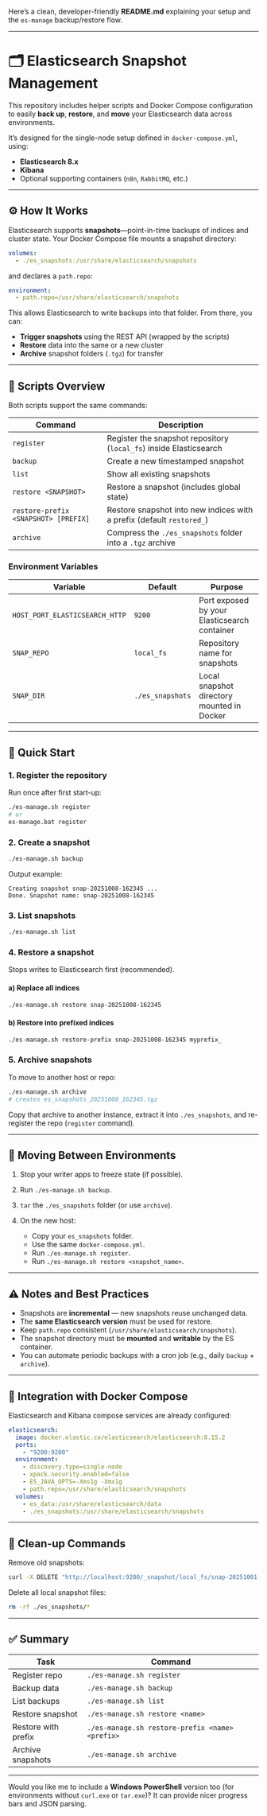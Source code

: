Here’s a clean, developer-friendly **README.md** explaining your setup and the `es-manage` backup/restore flow.

---

# 🗂️ Elasticsearch Snapshot Management

This repository includes helper scripts and Docker Compose configuration to easily **back up**, **restore**, and **move** your Elasticsearch data across environments.

It’s designed for the single-node setup defined in `docker-compose.yml`, using:

* **Elasticsearch 8.x**
* **Kibana**
* Optional supporting containers (`n8n`, `RabbitMQ`, etc.)

---

## ⚙️ How It Works

Elasticsearch supports **snapshots**—point-in-time backups of indices and cluster state.
Your Docker Compose file mounts a snapshot directory:

```yaml
volumes:
  - ./es_snapshots:/usr/share/elasticsearch/snapshots
```

and declares a `path.repo`:

```yaml
environment:
  - path.repo=/usr/share/elasticsearch/snapshots
```

This allows Elasticsearch to write backups into that folder.
From there, you can:

* **Trigger snapshots** using the REST API (wrapped by the scripts)
* **Restore** data into the same or a new cluster
* **Archive** snapshot folders (`.tgz`) for transfer

---

## 🧰 Scripts Overview

Both scripts support the same commands:

| Command                              | Description                                                           |
| ------------------------------------ | --------------------------------------------------------------------- |
| `register`                           | Register the snapshot repository (`local_fs`) inside Elasticsearch    |
| `backup`                             | Create a new timestamped snapshot                                     |
| `list`                               | Show all existing snapshots                                           |
| `restore <SNAPSHOT>`                 | Restore a snapshot (includes global state)                            |
| `restore-prefix <SNAPSHOT> [PREFIX]` | Restore snapshot into new indices with a prefix (default `restored_`) |
| `archive`                            | Compress the `./es_snapshots` folder into a `.tgz` archive            |

### Environment Variables

| Variable                       | Default          | Purpose                                      |
| ------------------------------ | ---------------- | -------------------------------------------- |
| `HOST_PORT_ELASTICSEARCH_HTTP` | `9200`           | Port exposed by your Elasticsearch container |
| `SNAP_REPO`                    | `local_fs`       | Repository name for snapshots                |
| `SNAP_DIR`                     | `./es_snapshots` | Local snapshot directory mounted in Docker   |

---

## 🚀 Quick Start

### 1. Register the repository

Run once after first start-up:

```bash
./es-manage.sh register
# or
es-manage.bat register
```

### 2. Create a snapshot

```bash
./es-manage.sh backup
```

Output example:

```
Creating snapshot snap-20251008-162345 ...
Done. Snapshot name: snap-20251008-162345
```

### 3. List snapshots

```bash
./es-manage.sh list
```

### 4. Restore a snapshot

Stops writes to Elasticsearch first (recommended).

#### a) Replace all indices

```bash
./es-manage.sh restore snap-20251008-162345
```

#### b) Restore into prefixed indices

```bash
./es-manage.sh restore-prefix snap-20251008-162345 myprefix_
```

### 5. Archive snapshots

To move to another host or repo:

```bash
./es-manage.sh archive
# creates es_snapshots_20251008_162345.tgz
```

Copy that archive to another instance, extract it into `./es_snapshots`,
and re-register the repo (`register` command).

---

## 💾 Moving Between Environments

1. Stop your writer apps to freeze state (if possible).
2. Run `./es-manage.sh backup`.
3. `tar` the `./es_snapshots` folder (or use `archive`).
4. On the new host:

   * Copy your `es_snapshots` folder.
   * Use the same `docker-compose.yml`.
   * Run `./es-manage.sh register`.
   * Run `./es-manage.sh restore <snapshot_name>`.

---

## ⚠️ Notes and Best Practices

* Snapshots are **incremental** — new snapshots reuse unchanged data.
* The **same Elasticsearch version** must be used for restore.
* Keep `path.repo` consistent (`/usr/share/elasticsearch/snapshots`).
* The snapshot directory must be **mounted** and **writable** by the ES container.
* You can automate periodic backups with a cron job (e.g., daily `backup` + `archive`).

---

## 🧩 Integration with Docker Compose

Elasticsearch and Kibana compose services are already configured:

```yaml
elasticsearch:
  image: docker.elastic.co/elasticsearch/elasticsearch:8.15.2
  ports:
    - "9200:9200"
  environment:
    - discovery.type=single-node
    - xpack.security.enabled=false
    - ES_JAVA_OPTS=-Xms1g -Xmx1g
    - path.repo=/usr/share/elasticsearch/snapshots
  volumes:
    - es_data:/usr/share/elasticsearch/data
    - ./es_snapshots:/usr/share/elasticsearch/snapshots
```

---

## 🧹 Clean-up Commands

Remove old snapshots:

```bash
curl -X DELETE "http://localhost:9200/_snapshot/local_fs/snap-20251001-120000"
```

Delete all local snapshot files:

```bash
rm -rf ./es_snapshots/*
```

---

## ✅ Summary

| Task                | Command                                         |
| ------------------- | ----------------------------------------------- |
| Register repo       | `./es-manage.sh register`                       |
| Backup data         | `./es-manage.sh backup`                         |
| List backups        | `./es-manage.sh list`                           |
| Restore snapshot    | `./es-manage.sh restore <name>`                 |
| Restore with prefix | `./es-manage.sh restore-prefix <name> <prefix>` |
| Archive snapshots   | `./es-manage.sh archive`                        |

---

Would you like me to include a **Windows PowerShell** version too (for environments without `curl.exe` or `tar.exe`)? It can provide nicer progress bars and JSON parsing.
